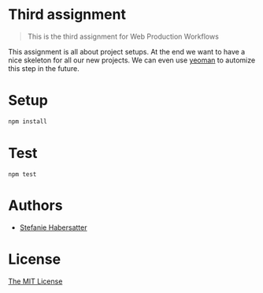 # Third assignment

> This is the third assignment for Web Production Workflows

This assignment is all about project setups. At the end we want to have a nice
skeleton for all our new projects. We can even use [yeoman](http://yeoman.io/)
to automize this step in the future.

# Setup

```js
npm install
```

# Test

```
npm test
```

# Authors

- [Stefanie Habersatter](mailto:habi1986@gmx.at)

# License

[The MIT License](https://opensource.org/licenses/MIT)
